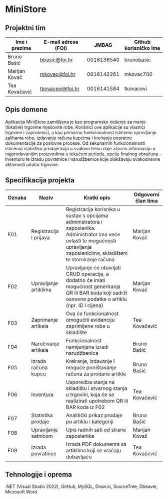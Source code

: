 
# MiniStore


## Projektni tim

Ime i prezime | E-mail adresa (FOI) | JMBAG | Github korisničko ime
------------  | ------------------- | ----- | ---------------------
Bruno Bašić| bbasic@foi.hr | 0016136540 | brunobasic
Marijan Kovač | mkovac@foi.hr | 0016142261 | mkovac700
Tea Kovačević | tkovacevi@foi.hr | 0016141584 | tkovacevi

## Opis domene
Aplikacija MiniStore zamišljena je kao programsko rješenje za manje (lokalne) trgovine mješovite robe. Korisnici ove aplikacije su vlasnici trgovine i zaposlenici, a kao primarnu funkcionalnost ističemo upravljanje zalihama robe, izdavanje računa kupcima i kreiranje popratne dokumentacije za poslovne procese. Od sekunarnih funkcionalnosti ističemo statistiku prodaje koja u svakom trenu daje ažurnu informaciju o najprodavanijim proizvodima u tekućem periodu, opciju finalnog obračuna - inventuru te izradu povratnice i narudžbenice koje olakšavaju svakodnevne aktivnosti unutar trgovine.
## Specifikacija projekta


Oznaka | Naziv | Kratki opis | Odgovorni član tima
------ | ----- | ----------- | -------------------
F01 | Registracija i prijava | Registracija korisnika u sustav s opcijama administratora i zaposlenika. Administrator ima veće ovlasti te mogućnosti upravljanja zaposlenicima, skladištem te storniranje računa | Marijan Kovač
F02 | Upravljanje artiklima| Upravljanje će obavljati CRUD operacije, a dodatno će imati mogućnost generiranja QR ili BAR koda koji sadrži osnovne podatke o artiklu (npr. ID i cijena)  | Marijan Kovač
F03 | Zaprimanje artikala | Ova će funkcionalnost omogućiti evidenciju zaprimljene robe u skladište| Tea Kovačević
F04 | Naručivanje artikala | Funkcionalnost namijenjena izradi narudžbenica | Bruno Bašić
F05 | Izrada računa kupcu | Kreiranje, izdavanje i moguće poništavanje računa za prodane artikle | Bruno Bašić
F06 | Inventura | Usporedba stanja na skladištu i stvarnog stanja u trgovini, koja će se realizirati upotrebom QR ili BAR koda iz F02 | Tea Kovačević
F07 | Statistika prodaje | Analitički prikaz prodaje po artiklu i kategoriji | Bruno Bašić
F08 | Upravljanje satnicom | Upis radnih sati od strane zaposlenika  | Marijan Kovač
F09 | Izrada povratnice | Izrada PDF dokumenta sa artiklima koji se vraćaju dobavljaču  | Tea Kovačević

## Tehnologije i oprema
.NET (Visual Studio 2022), GitHub, MySQL, Draw.io, SourceTree, Dbeaver, Microsoft Word
